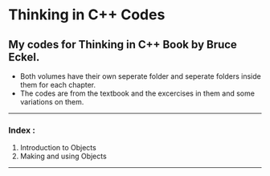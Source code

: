 # Thinking in C++ Codes
## My codes for Thinking in C++ Book by Bruce Eckel.
  - Both volumes have their own seperate folder and seperate folders inside them for each chapter.
  - The codes are from the textbook and the excercises in them and some variations on them.
------------------
### Index :
  1. Introduction to Objects
  2. Making and using Objects
----------------

